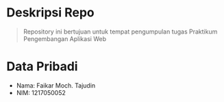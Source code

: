 # Deskripsi Repo

> Repository ini bertujuan untuk tempat pengumpulan tugas Praktikum Pengembangan Aplikasi Web

# Data Pribadi

- Nama: Faikar Moch. Tajudin
- NIM: 1217050052
